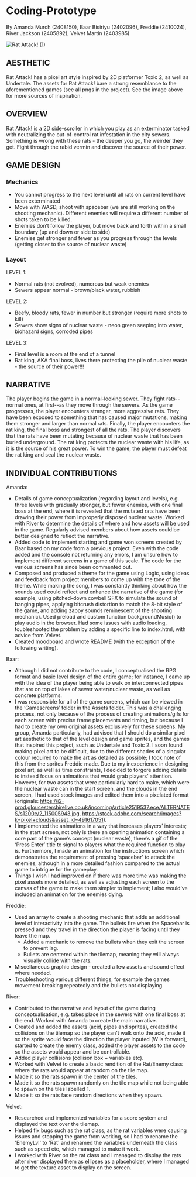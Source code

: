 # Coding-Prototype
By Amanda Murch (2408150), Baar Bisiriyu (2402096), Freddie (2410024), River Jackson (2405892), Velvet Martin (2403985)

![Rat Attack! (1)](https://github.com/zmwf129/epic-win-side-scroller/assets/149950646/545e6732-169d-46c7-aca2-75c18da4b506)

## AESTHETIC
Rat Attack! has a pixel art style inspired by 2D platformer Toxic 2, as well as Undertale. The assets for Rat Attack! bare a strong resemblance to the aforementioned games (see all pngs in the project). See the image above for more sources of inspiration.

## OVERVIEW
Rat Attack! is a 2D side-scroller in which you play as an exterminator tasked with neutralizing the out-of-control rat infestation in the city sewers. Something is wrong with these rats - the deeper you go, the weirder they get. Fight through the rabid vermin and discover the source of their power.

## GAME DESIGN
### Mechanics
- You cannot progress to the next level until all rats on current level have been exterminated
- Move with WASD, shoot with spacebar (we are still working on the shooting mechanic). Different enemies will require a different number of shots taken to be killed.
- Enemies don’t follow the player, but move back and forth within a small boundary (up and down or side to side)
- Enemies get stronger and fewer as you progress through the levels (getting closer to the source of nuclear waste)
### Layout
LEVEL 1:
- Normal rats (not evolved), numerous but weak enemies
- Sewers appear normal - brown/black water, rubbish

LEVEL 2:
- Beefy, bloody rats, fewer in number but stronger (require more shots to kill)
- Sewers show signs of nuclear waste - neon green seeping into water, biohazard signs, corroded pipes

LEVEL 3:
- Final level is a room at the end of a tunnel
- Rat king, AKA final boss, lives there protecting the pile of nuclear waste - the source of their power!!!

## NARRATIVE
The player begins the game in a normal-looking sewer. They fight rats--normal ones, at first--as they move through the sewers. As the game progresses, the player encounters stranger, more aggressive rats. They have been exposed to something that has caused major mutations, making them stronger and larger than normal rats. Finally, the player encounters the rat king, the final boss and strongest of all the rats. The player discovers that the rats have been mutating because of nuclear waste that has been buried underground. The rat king protects the nuclear waste with his life, as it is the source of his great power. To win the game, the player must defeat the rat king and seal the nuclear waste.
## INDIVIDUAL CONTRIBUTIONS
Amanda: 
- Details of game conceptualization (regarding layout and levels), e.g. three levels with gradually stronger, but fewer enemies, with one final boss at the end, where it is revealed that the mutated rats have been drawing their power from improperly disposed nuclear waste. Worked with River to determine the details of where and how assets will be used in the game. Regularly advised members about how assets could be better designed to reflect the narrative.
- Added code to implement starting and game won screens created by Baar based on my code from a previous project. Even with the code added and the console not returning any errors, I am unsure how to implement different screens in a game of this scale. The code for the various screens has since been commented out.
- Composed and produced a theme for the game using Logic, using ideas and feedback from project members to come up with the tone of the theme. While making the song, I was constantly thinking about how the sounds used could reflect and enhance the narrative of the game (for example, using pitched-down cowbell SFX to simulate the sound of banging pipes, applying bitcrush distortion to match the 8-bit style of the game, and adding zappy sounds reminescent of the shooting mechanic). Used preload and custom function backgroundMusic() to play audio in the browser. Had some issues with audio loading, toubleshooted the problem by adding a specific line to index.html, with advice from Velvet.
- Created moodboard and wrote README (with the exception of the following writing).

Baar:
- Although I did not contribute to the code, I conceptualised the RPG format and basic level design of the entire game; for instance, I came up with the idea of the player being able to walk on interconnected pipes that are on top of lakes of sewer water/nuclear waste, as well as concrete platforms.
- I was responsible for all of the game screens, which can be viewed in the ‘Gamescreens’ folder in the Assets folder. This was a challenging process, not only because of the process of creating animations/gifs for each screen with precise frame placements and timing, but because I had to create my own original assets exclusively for these screens. My group, Amanda particularly, had advised that I should do a similar pixel art aesthetic to that of the level design and game sprites, and the games that inspired this project, such as Undertale and Toxic 2. I soon found making pixel art to be difficult, due to the different shades of a singular colour required to make the art as detailed as possible; I took note of this from the sprites Freddie made. Due to my inexperience in designing pixel art, as well as time constraints, I decided to forgore adding details to instead focus on animations that would grab players’ attention. However, for two assets that were particularly hard to make, which were the nuclear waste can in the start screen, and the clouds in the end screen, I had used stock images and edited them into a pixelated format (originals: https://i2-prod.gloucestershirelive.co.uk/incoming/article2519537.ece/ALTERNATES/s1200e/2_115005943.jpg, https://stock.adobe.com/search/images?k=pixel+clouds&asset_id=491617051). 
- I implemented the animations in a way that increases players’ interests; in the start screen, not only is there an opening animation containing a core part of the game’s concept (nuclear waste), there’s a gif of the ‘Press Enter’ title to signal to players what the required function to play is. Furthermore, I made an animation for the instructions screen which demonstrates the requirement of pressing ‘spacebar’ to attack the enemies, although in a more detailed fashion compared to the actual game to intrigue for the gameplay.
- Things I wish I had improved on if there was more time was making the pixel assets more detailed, as well as adjusting each screen to the canvas of the game to make them simpler to implement; I also would’ve included an animation for the enemies dying.


Freddie:
- Used an array to create a shooting mechanic that adds an additional level of interactivity into the game. The bullets fire when the Spacebar is pressed and they travel in the direction the player is facing until they leave the map.
  - Added a mechanic to remove the bullets when they exit the screen to prevent lag.
  - Bullets are centered within the tilemap, meaning they will always visually collide with the rats.
- Miscellaneous graphic design - created a few assets and sound effect where needed.
- Troubleshooting various different things, for example the games movement breaking repeatedly and the bullets not displaying.
  
River: 
- Contributed to the narrative and layout of the game during conceptualisation, e.g. takes place in the sewers with one final boss at the end. Worked with Amanda to create the main narrative.
- Created and added the assets (acid, pipes and sprites), created the collisions on the tilemap so the player can't walk onto the acid, made it so the sprite would face the direction the player inputed (W is forward), started to create the enemy class, added the player assets to the code so the assets would appear and be controllable. 
- Added player collisions (collison box + variables etc).
- Worked with Velvet to create a basic rendition of the Rat/Enemy class where the rats would appear at random on the tile map. 
- Made it so the rats spawn in the center of the tiles.
- Made it so the rats spawn randomly on the tile map while not being able to spawn on the tiles labelled 1.
- Made it so the rats face random directions when they spawn.

Velvet: 
- Researched and implemented variables for a score system and displayed the text over the tilemap.
- Helped fix bugs such as the rat class, as the rat variables were causing issues and stopping the game from working, so I had to rename the 'EnemyLvl' to 'Rat' and renamed the variables underneath the class such as speed etc, which managed to make it work.
- I worked with River on the rat class and I managed to display the rats after river displayed them as ellipses as a placeholder, where I managed to get the texture asset to display on the screen.

